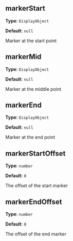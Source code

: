 ## markerStart

**Type**: `DisplayObject`

**Default**: `null`

Marker at the start point

## markerMid

**Type**: `DisplayObject`

**Default**: `null`

Marker at the middle point

## markerEnd

**Type**: `DisplayObject`

**Default**: `null`

Marker at the end point

## markerStartOffset

**Type**: `number`

**Default**: `0`

The offset of the start marker

## markerEndOffset

**Type**: `number`

**Default**: `0`

The offset of the end marker
